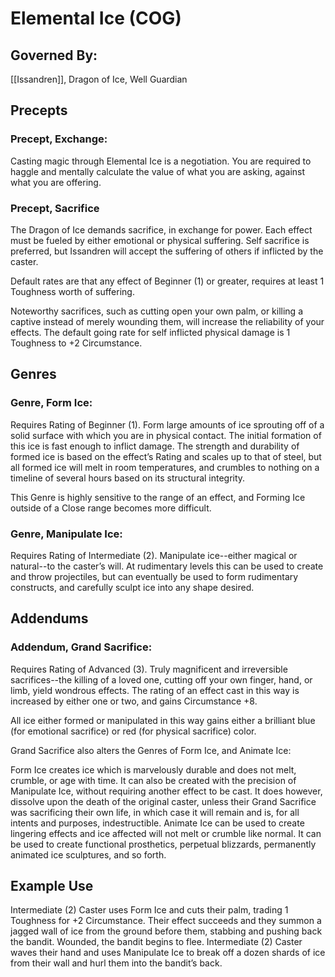 # Elemental Ice (COG)

## Governed By:
[[Issandren]], Dragon of Ice, Well Guardian

## Precepts

### Precept, Exchange: 
Casting magic through Elemental Ice is a negotiation. You are required to haggle and mentally calculate the value of what you are asking, against what you are offering.


### Precept, Sacrifice
The Dragon of Ice demands sacrifice, in exchange for power. Each effect must be fueled by either emotional or physical suffering. Self sacrifice is preferred, but Issandren will accept the suffering of others if inflicted by the caster. 
	
Default rates are that any effect of Beginner (1) or greater, requires at least 1 Toughness worth of suffering.
	
Noteworthy sacrifices, such as cutting open your own palm, or killing a captive instead of merely wounding them, will increase the reliability of your effects. The default going rate for self inflicted physical damage is 1 Toughness to +2 Circumstance.

## Genres

### Genre, Form Ice: 
Requires Rating of Beginner (1). Form large amounts of ice sprouting off of a solid surface with which you are in physical contact. The initial formation of this ice is fast enough to inflict damage. The strength and durability of formed ice is based on the effect’s Rating and scales up to that of steel, but all formed ice will melt in room temperatures, and crumbles to nothing on a timeline of several hours based on its structural integrity.
	
This Genre is highly sensitive to the range of an effect, and Forming Ice outside of a Close range becomes more difficult.

### Genre, Manipulate Ice: 
Requires Rating of Intermediate (2). Manipulate ice--either magical or natural--to the caster’s will. At rudimentary levels this can be used to create and throw projectiles, but can eventually be used to form rudimentary constructs, and carefully sculpt ice into any shape desired.

## Addendums

### Addendum, Grand Sacrifice: 
Requires Rating of Advanced (3). Truly magnificent and irreversible sacrifices--the killing of a loved one, cutting off your own finger, hand, or limb, yield wondrous effects. The rating of an effect cast in this way is increased by either one or two, and gains Circumstance +8. 
	
All ice either formed or manipulated in this way gains either a brilliant blue (for emotional sacrifice) or red (for physical sacrifice) color.
	
Grand Sacrifice also alters the Genres of Form Ice, and Animate Ice:

Form Ice creates ice which is marvelously durable and does not melt, crumble, or age with time. It can also be created with the precision of Manipulate Ice, without requiring another effect to be cast. It does however, dissolve upon the death of the original caster, unless their Grand Sacrifice was sacrificing their own life, in which case it will remain and is, for all intents and purposes, indestructible. 
Animate Ice can be used to create lingering effects and ice affected will not melt or crumble like normal. It can be used to create functional prosthetics, perpetual blizzards, permanently animated ice sculptures, and so forth.

## Example Use
Intermediate (2) Caster uses Form Ice and cuts their palm, trading 1 Toughness for +2 Circumstance. Their effect succeeds and they summon a jagged wall of ice from the ground before them, stabbing and pushing back the bandit. Wounded, the bandit begins to flee. Intermediate (2) Caster waves their hand and uses Manipulate Ice to break off a dozen shards of ice from their wall and hurl them into the bandit’s back.

